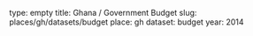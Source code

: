 type: empty
title: Ghana / Government Budget
slug: places/gh/datasets/budget
place: gh
dataset: budget
year: 2014
